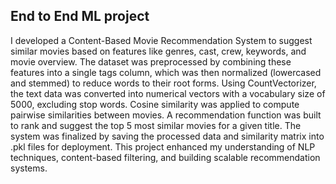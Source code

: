 ## End to End ML project
I developed a Content-Based Movie Recommendation System to suggest similar movies based on features like genres, cast, crew, keywords, and movie overview. The dataset was preprocessed by combining these features into a single tags column, which was then normalized (lowercased and stemmed) to reduce words to their root forms. Using CountVectorizer, the text data was converted into numerical vectors with a vocabulary size of 5000, excluding stop words. Cosine similarity was applied to compute pairwise similarities between movies. A recommendation function was built to rank and suggest the top 5 most similar movies for a given title. The system was finalized by saving the processed data and similarity matrix into .pkl files for deployment. This project enhanced my understanding of NLP techniques, content-based filtering, and building scalable recommendation systems.

